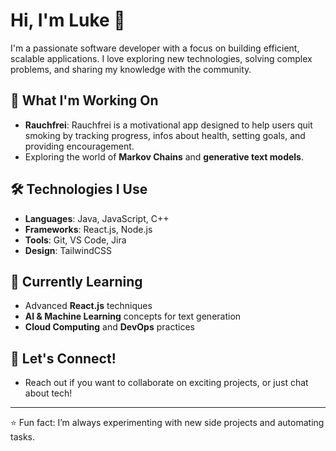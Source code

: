 # Hi, I'm Luke 👋

I'm a passionate software developer with a focus on building efficient, scalable applications. I love exploring new technologies, solving complex problems, and sharing my knowledge with the community.

## 🚀 What I'm Working On

- **Rauchfrei**: Rauchfrei is a motivational app designed to help users quit smoking by tracking progress, infos about health, setting goals, and providing encouragement.
- Exploring the world of **Markov Chains** and **generative text models**.

## 🛠️ Technologies I Use

- **Languages**: Java, JavaScript, C++
- **Frameworks**: React.js, Node.js
- **Tools**: Git, VS Code, Jira
- **Design**: TailwindCSS

## 🌱 Currently Learning

- Advanced **React.js** techniques
- **AI & Machine Learning** concepts for text generation
- **Cloud Computing** and **DevOps** practices

## 💬 Let's Connect!

- Reach out if you want to collaborate on exciting projects, or just chat about tech!

---
⭐️ Fun fact: I’m always experimenting with new side projects and automating tasks.

